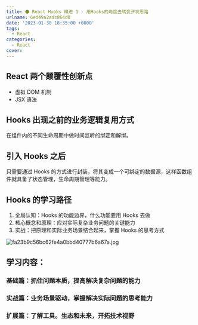 ```yaml
---
title: ⚫ React Hooks 精进 1 - 用Hooks的角度去转变开发思路
urlname: 6ed49a2adc864d8
date: '2023-01-30 18:35:00 +0800'
tags:
  - React
categories:
  - React
cover:
---
```


## React 两个颠覆性创新点

- 虚拟 DOM 机制
- JSX 语法

## Hooks 出现之前的业务逻辑复用方式

在组件内的不同生命周期中做时间监听的绑定和解绑。

## 引入 Hooks 之后

只需要通过 Hooks 的方式进行封装，将其变成一个可绑定的数据源，这样函数组件就具备了状态管理，生命周期管理等能力。

## Hooks 的学习路径

1. 全局认知：Hooks 的功能边界，什么功能要用 Hooks 去做
2. 核心概念和原理：应对实际复杂业务问题的关键能力
3. 实战：把原理和实际业务场景结合起来，掌握 Hooks 的思考方式

![fa23b9c56bc62fe4a0bbd40777b6a67a.jpg](https://i.hd-r.cn/fa23b9c56bc62fe4a0bbd40777b6a67a.jpg)

## 学习内容：

### 基础篇：抓住问题本质，提高解决复杂问题的能力

### 实战篇：业务场景驱动，掌握解决实际问题的思考能力

### 扩展篇：了解工具。生态和未来，开拓技术视野
